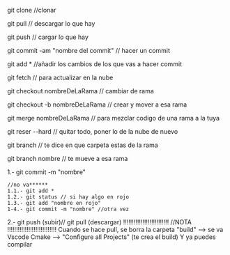 git clone //clonar

git pull  // descargar lo que hay

git push // cargar lo que hay

git commit -am "nombre del commit" // hacer un commit

git add * //añadir los cambios de los que vas a hacer commit

git fetch // para actualizar en la nube

git checkout nombreDeLaRama // cambiar de rama

git checkout -b nombreDeLaRama // crear y mover a esa rama

git merge nombreDeLaRama // para mezclar codigo de una rama a la tuya

git reser --hard // quitar todo, poner lo de la nube de nuevo

git branch // te dice en que carpeta estas de la rama

git branch nombre // te mueve a esa rama


1.- git commit -m "nombre"  

    //no va******
    1.1.- git add *
    1.2.- git status // si hay algo en rojo
    1.3.- git add "nombre en rojo"
    1-4.- git commit -m "nombre" //otra vez

2.- git push (subir)// git pull (descargar)
!!!!!!!!!!!!!!!!!!!!!!!!!!
//NOTA
!!!!!!!!!!!!!!!!!!!!!!!!!!!!
Cuando se hace pull, se borra la carpeta "build" --> se va Vscode Cmake  --> "Configure all Projects" (te crea el build)
 Y ya puedes compilar


